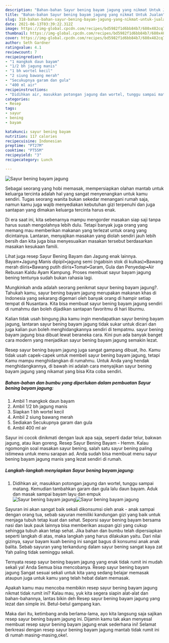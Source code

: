 ```yaml
---
description: "Bahan-bahan Sayur bening bayam jagung yang nikmat Untuk Jualan"
title: "Bahan-bahan Sayur bening bayam jagung yang nikmat Untuk Jualan"
slug: 318-bahan-bahan-sayur-bening-bayam-jagung-yang-nikmat-untuk-jualan
date: 2021-06-13T03:39:22.312Z
image: https://img-global.cpcdn.com/recipes/bd5982f1d6bb84b7/680x482cq70/sayur-bening-bayam-jagung-foto-resep-utama.jpg
thumbnail: https://img-global.cpcdn.com/recipes/bd5982f1d6bb84b7/680x482cq70/sayur-bening-bayam-jagung-foto-resep-utama.jpg
cover: https://img-global.cpcdn.com/recipes/bd5982f1d6bb84b7/680x482cq70/sayur-bening-bayam-jagung-foto-resep-utama.jpg
author: Seth Gardner
ratingvalue: 4.1
reviewcount: 7
recipeingredient:
- "1 mangkok daun bayam"
- "1/2 bh jagung manis"
- "1 bh wortel kecil"
- "2 siung bawang merah"
- "Secukupnya garam dan gula"
- "400 ml air"
recipeinstructions:
- "Didihkan air, masukkan potongan jagung dan wortel, tunggu sampai matang. Kemudian tambahkan garam dan gula lalu daun bayam. Aduk dan masak sampai bayam layu dan empuk"
categories:
- Resep
tags:
- sayur
- bening
- bayam

katakunci: sayur bening bayam 
nutrition: 117 calories
recipecuisine: Indonesian
preptime: "PT27M"
cooktime: "PT55M"
recipeyield: "3"
recipecategory: Lunch

---
```



![Sayur bening bayam jagung](https://img-global.cpcdn.com/recipes/bd5982f1d6bb84b7/680x482cq70/sayur-bening-bayam-jagung-foto-resep-utama.jpg)

Sebagai seorang yang hobi memasak, mempersiapkan olahan mantab untuk keluarga tercinta adalah hal yang sangat menyenangkan untuk kamu sendiri. Tugas seorang  wanita bukan sekedar menangani rumah saja, namun kamu juga wajib menyediakan kebutuhan gizi terpenuhi dan juga santapan yang dimakan keluarga tercinta harus enak.

Di era  saat ini, kita sebenarnya mampu mengorder masakan siap saji tanpa harus susah mengolahnya lebih dulu. Tetapi banyak juga orang yang memang mau memberikan makanan yang terlezat untuk orang yang dicintainya. Lantaran, menyajikan masakan yang diolah sendiri jauh lebih bersih dan kita juga bisa menyesuaikan masakan tersebut berdasarkan masakan kesukaan famili. 

Lihat juga resep Sayur Bening Bayam dan Jagung enak lainnya. Bayam•Jagung Manis dipipil•jagung semi (ngabisin stok di kulkas)•Bawang merah diiris•Bawang putih diiris•Tomat•Garam, Gula dan Penyedap•Air Rebusan Kaldu Ayam Kampung. Proses membuat sayur bayam jagung bening tentunya sudah bukan rahasia lagi.

Mungkinkah anda adalah seorang penikmat sayur bening bayam jagung?. Tahukah kamu, sayur bening bayam jagung merupakan makanan khas di Indonesia yang sekarang digemari oleh banyak orang di hampir setiap tempat di Nusantara. Kita bisa membuat sayur bening bayam jagung sendiri di rumahmu dan boleh dijadikan santapan favoritmu di hari liburmu.

Kalian tidak usah bingung jika kamu ingin mendapatkan sayur bening bayam jagung, lantaran sayur bening bayam jagung tidak sukar untuk dicari dan juga kalian pun boleh menghidangkannya sendiri di tempatmu. sayur bening bayam jagung bisa dibuat lewat beraneka cara. Kini pun ada banyak banget cara modern yang menjadikan sayur bening bayam jagung semakin lezat.

Resep sayur bening bayam jagung juga sangat gampang dibuat, lho. Kamu tidak usah capek-capek untuk membeli sayur bening bayam jagung, tetapi Kamu mampu menghidangkan di rumahmu. Untuk Anda yang hendak menghidangkannya, di bawah ini adalah cara menyajikan sayur bening bayam jagung yang nikamat yang bisa Kita coba sendiri.

<!--inarticleads1-->

##### Bahan-bahan dan bumbu yang diperlukan dalam pembuatan Sayur bening bayam jagung:

1. Ambil 1 mangkok daun bayam
1. Ambil 1/2 bh jagung manis
1. Siapkan 1 bh wortel kecil
1. Ambil 2 siung bawang merah
1. Sediakan Secukupnya garam dan gula
1. Ambil 400 ml air


Sayur ini cocok dinikmati dengan lauk apa saja, seperti dadar telur, bakwan jagung, atau ikan goreng. Resep Sayur Bening Bayam - Hemm. Kalau ngomongin soal masakan sayur bening, salah satu sayur bening paling istimewa untuk menu sarapan ad. Anda sudah bisa membuat menu sayur bening bayam jagung manis yang lezat sendiri di rumah. 

<!--inarticleads2-->

##### Langkah-langkah menyiapkan Sayur bening bayam jagung:

1. Didihkan air, masukkan potongan jagung dan wortel, tunggu sampai matang. Kemudian tambahkan garam dan gula lalu daun bayam. Aduk dan masak sampai bayam layu dan empuk
<img src="https://img-global.cpcdn.com/steps/e5aadf9b28b39f36/160x128cq70/sayur-bening-bayam-jagung-langkah-memasak-1-foto.jpg" alt="Sayur bening bayam jagung"><img src="https://img-global.cpcdn.com/steps/aa2e9695800e34ea/160x128cq70/sayur-bening-bayam-jagung-langkah-memasak-1-foto.jpg" alt="Sayur bening bayam jagung">

Sayuran ini akan sangat baik sekali dikonsumsi oleh anak - anak sampai dengan orang tua, sebab sayuran memiliki kandungan gizi yang baik untuk menjaga tubuh tetap kuat dan sehat. Seporsi sayur bening bayam bersama nasi dan lauk pauk lainnya bisa memberikan asupan gizi yang cukup sehingga tubuh akan tetap sehat. Jika bahan dan bumbu telah dipersiapkan seperti langkah di atas, maka langkah yang harus dilakukan yaitu. Dari nilai gizinya, sayur bayam kuah bening ini sangat bagus di konsumsi anak anak balita. Sebab sayuran yang terkandung dalam sayur bening sangat kaya zat Yah paling tidak seminggu sekali. 

Ternyata resep sayur bening bayam jagung yang enak tidak rumit ini mudah sekali ya! Anda Semua bisa mencobanya. Resep sayur bening bayam jagung Sangat sesuai sekali untuk kita yang sedang belajar memasak ataupun juga untuk kamu yang telah hebat dalam memasak.

Apakah kamu mau mencoba membikin resep sayur bening bayam jagung nikmat tidak rumit ini? Kalau mau, yuk kita segera siapin alat-alat dan bahan-bahannya, lantas bikin deh Resep sayur bening bayam jagung yang lezat dan simple ini. Betul-betul gampang kan. 

Maka dari itu, ketimbang anda berlama-lama, ayo kita langsung saja sajikan resep sayur bening bayam jagung ini. Dijamin kamu tak akan menyesal membuat resep sayur bening bayam jagung enak sederhana ini! Selamat berkreasi dengan resep sayur bening bayam jagung mantab tidak rumit ini di rumah masing-masing,oke!.

